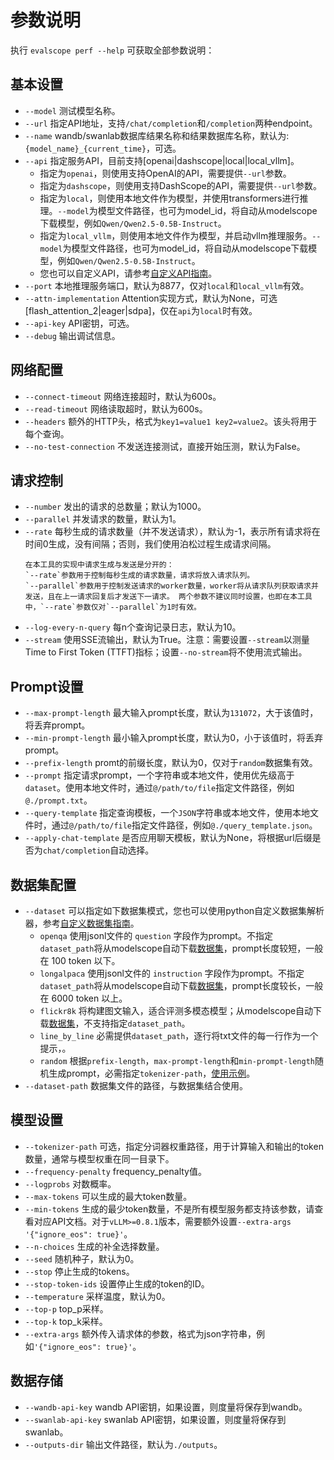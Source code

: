 # 参数说明

执行 `evalscope perf --help` 可获取全部参数说明：


## 基本设置
- `--model` 测试模型名称。
- `--url` 指定API地址，支持`/chat/completion`和`/completion`两种endpoint。
- `--name` wandb/swanlab数据库结果名称和结果数据库名称，默认为: `{model_name}_{current_time}`，可选。
- `--api` 指定服务API，目前支持[openai|dashscope|local|local_vllm]。
  - 指定为`openai`，则使用支持OpenAI的API，需要提供`--url`参数。
  - 指定为`dashscope`，则使用支持DashScope的API，需要提供`--url`参数。
  - 指定为`local`，则使用本地文件作为模型，并使用transformers进行推理。`--model`为模型文件路径，也可为model_id，将自动从modelscope下载模型，例如`Qwen/Qwen2.5-0.5B-Instruct`。
  - 指定为`local_vllm`，则使用本地文件作为模型，并启动vllm推理服务。`--model`为模型文件路径，也可为model_id，将自动从modelscope下载模型，例如`Qwen/Qwen2.5-0.5B-Instruct`。
  - 您也可以自定义API，请参考[自定义API指南](./custom.md/#自定义请求-api)。
- `--port` 本地推理服务端口，默认为8877，仅对`local`和`local_vllm`有效。
- `--attn-implementation` Attention实现方式，默认为None，可选[flash_attention_2|eager|sdpa]，仅在`api`为`local`时有效。
- `--api-key` API密钥，可选。
- `--debug` 输出调试信息。

## 网络配置
- `--connect-timeout` 网络连接超时，默认为600s。
- `--read-timeout` 网络读取超时，默认为600s。
- `--headers` 额外的HTTP头，格式为`key1=value1 key2=value2`。该头将用于每个查询。
- `--no-test-connection` 不发送连接测试，直接开始压测，默认为False。

## 请求控制
- `--number` 发出的请求的总数量；默认为1000。
- `--parallel` 并发请求的数量，默认为1。
- `--rate` 每秒生成的请求数量（并不发送请求），默认为-1，表示所有请求将在时间0生成，没有间隔；否则，我们使用泊松过程生成请求间隔。
  ```{tip}
  在本工具的实现中请求生成与发送是分开的：
  `--rate`参数用于控制每秒生成的请求数量，请求将放入请求队列。
  `--parallel`参数用于控制发送请求的worker数量，worker将从请求队列获取请求并发送，且在上一请求回复后才发送下一请求。 两个参数不建议同时设置，也即在本工具中，`--rate`参数仅对`--parallel`为1时有效。
  ```
- `--log-every-n-query` 每n个查询记录日志，默认为10。
- `--stream` 使用SSE流输出，默认为True。注意：需要设置`--stream`以测量Time to First Token (TTFT)指标；设置`--no-stream`将不使用流式输出。

## Prompt设置
- `--max-prompt-length` 最大输入prompt长度，默认为`131072`，大于该值时，将丢弃prompt。
- `--min-prompt-length` 最小输入prompt长度，默认为0，小于该值时，将丢弃prompt。
- `--prefix-length` promt的前缀长度，默认为0，仅对于`random`数据集有效。
- `--prompt` 指定请求prompt，一个字符串或本地文件，使用优先级高于`dataset`。使用本地文件时，通过`@/path/to/file`指定文件路径，例如`@./prompt.txt`。
- `--query-template` 指定查询模板，一个`JSON`字符串或本地文件，使用本地文件时，通过`@/path/to/file`指定文件路径，例如`@./query_template.json`。
- `--apply-chat-template` 是否应用聊天模板，默认为None，将根据url后缀是否为`chat/completion`自动选择。

## 数据集配置
- `--dataset` 可以指定如下数据集模式，您也可以使用python自定义数据集解析器，参考[自定义数据集指南](custom.md/#自定义数据集)。
  - `openqa` 使用jsonl文件的 `question` 字段作为prompt。不指定`dataset_path`将从modelscope自动下载[数据集](https://www.modelscope.cn/datasets/AI-ModelScope/HC3-Chinese/summary)，prompt长度较短，一般在 100 token 以下。
  - `longalpaca` 使用jsonl文件的 `instruction` 字段作为prompt。不指定`dataset_path`将从modelscope自动下载[数据集](https://www.modelscope.cn/datasets/AI-ModelScope/LongAlpaca-12k/dataPeview)，prompt长度较长，一般在 6000 token 以上。
  - `flickr8k` 将构建图文输入，适合评测多模态模型；从modelscope自动下载[数据集](https://www.modelscope.cn/datasets/clip-benchmark/wds_flickr8k/dataPeview)，不支持指定`dataset_path`。
  - `line_by_line` 必需提供`dataset_path`，逐行将txt文件的每一行作为一个提示，。
  - `random` 根据`prefix-length`，`max-prompt-length`和`min-prompt-length`随机生成prompt，必需指定`tokenizer-path`，[使用示例](./examples.md#使用random数据集)。
- `--dataset-path` 数据集文件的路径，与数据集结合使用。

## 模型设置
- `--tokenizer-path` 可选，指定分词器权重路径，用于计算输入和输出的token数量，通常与模型权重在同一目录下。
- `--frequency-penalty` frequency_penalty值。
- `--logprobs` 对数概率。
- `--max-tokens` 可以生成的最大token数量。
- `--min-tokens` 生成的最少token数量，不是所有模型服务都支持该参数，请查看对应API文档。对于`vLLM>=0.8.1`版本，需要额外设置`--extra-args '{"ignore_eos": true}'`。
- `--n-choices` 生成的补全选择数量。
- `--seed` 随机种子，默认为0。
- `--stop` 停止生成的tokens。
- `--stop-token-ids` 设置停止生成的token的ID。
- `--temperature` 采样温度，默认为0。
- `--top-p` top_p采样。
- `--top-k` top_k采样。
- `--extra-args` 额外传入请求体的参数，格式为json字符串，例如`'{"ignore_eos": true}'`。

## 数据存储
- `--wandb-api-key` wandb API密钥，如果设置，则度量将保存到wandb。
- `--swanlab-api-key` swanlab API密钥，如果设置，则度量将保存到swanlab。
- `--outputs-dir` 输出文件路径，默认为`./outputs`。